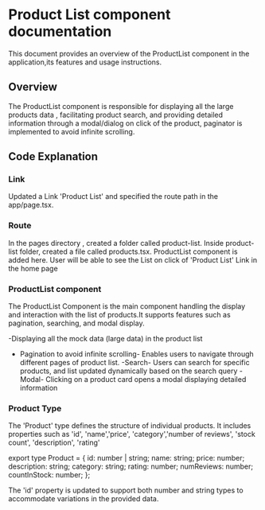# Product List component documentation

This document provides an overview of the ProductList component in the application,its features and usage instructions.

## Overview

The ProductList component is responsible for displaying all the large products data , facilitating product search, and providing detailed information through a modal/dialog on click of the product, paginator is implemented to avoid infinite scrolling.

## Code Explanation

### Link

Updated a Link 'Product List' and specified the route path in the app/page.tsx.

### Route

In the pages directory , created a folder called product-list. Inside product-list folder, created a file called products.tsx.
ProductList component is added here.
User will be able to see the List on click of 'Product List' Link in the home page

### ProductList component

The ProductList Component is the main component handling the display and interaction with the list of products.It supports features such as pagination, searching, and modal display.

-Displaying all the mock data (large data) in the product list

- Pagination to avoid infinite scrolling- Enables users to navigate through different pages of product list.
  -Search- Users can search for specific products, and list updated dynamically based on the search query
  -Modal- Clicking on a product card opens a modal displaying detailed information

### Product Type

The 'Product' type defines the structure of individual products. It includes properties such as 'id', 'name','price', 'category','number of reviews', 'stock count', 'description', 'rating'

export type Product = {
id: number | string;
name: string;
price: number;
description: string;
category: string;
rating: number;
numReviews: number;
countInStock: number;
};

The 'id' property is updated to support both number and string types to accommodate variations in the provided data.
